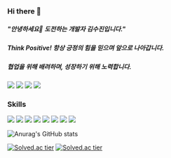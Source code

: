### Hi there 👋

##### "안녕하세요👋 도전하는 개발자 김수진입니다."

##### Think Positive! 항상 긍정의 힘을 믿으며 앞으로 나아갑니다.
##### 협업을 위해 배려하며, 성장하기 위해 노력합니다.

<!--
**sujin7837/sujin7837** is a ✨ _special_ ✨ repository because its `README.md` (this file) appears on your GitHub profile.

Here are some ideas to get you started:

- 🔭 I’m currently working on ...
- 🌱 I’m currently learning ...
- 👯 I’m looking to collaborate on ...
- 🤔 I’m looking for help with ...
- 💬 Ask me about ...
- 📫 How to reach me: ...
- 😄 Pronouns: ...
- ⚡ Fun fact: ...
-->

<a href="https://www.notion.so/Ordinary-Code-f397b82a288647a5874e435f18e54997" target="_blank"><img src="https://img.shields.io/badge/notion-000000?style=for-the-badge&logo=Notion&logoColor=FFFFFF"/></a>
<a href="https://sujin7837.tistory.com" target="_blank"><img src="https://img.shields.io/badge/blog-F08705?style=for-the-badge&logo=Blog&logoColor=FFFFFF"/></a>
<a href="버튼을 눌렀을 때 이동할 링크" target="_blank"><img src="https://img.shields.io/badge/slack-4A154B?style=for-the-badge&logo=Slack&logoColor=FFFFFF"/></a>
<a href="버튼을 눌렀을 때 이동할 링크" target="_blank"><img src="https://img.shields.io/badge/sujin7837@naver.com-EA4335?style=for-the-badge&logo=Gmail&logoColor=FFFFFF"/></a>

### Skills
<a target="_blank"><img src="https://img.shields.io/badge/spring-6DB33F?style=for-the-badge&logo=Spring&logoColor=FFFFFF"/></a>
<a href="버튼을 눌렀을 때 이동할 링크" target="_blank"><img src="https://img.shields.io/badge/springboot-6DB33F?style=for-the-badge&logo=Spring Boot&logoColor=FFFFFF"/></a>
<a href="버튼을 눌렀을 때 이동할 링크" target="_blank"><img src="https://img.shields.io/badge/java-007396?style=for-the-badge&logo=Java&logoColor=FFFFFF"/></a>
<a href="버튼을 눌렀을 때 이동할 링크" target="_blank"><img src="https://img.shields.io/badge/python-3776AB?style=for-the-badge&logo=Python&logoColor=FFFFFF"/></a>
<a href="버튼을 눌렀을 때 이동할 링크" target="_blank"><img src="https://img.shields.io/badge/cplusplus-00599C?style=for-the-badge&logo=C++&logoColor=FFFFFF"/></a>
<a href="버튼을 눌렀을 때 이동할 링크" target="_blank"><img src="https://img.shields.io/badge/c-A8B9CC?style=for-the-badge&logo=C&logoColor=FFFFFF"/></a>
<a href="버튼을 눌렀을 때 이동할 링크" target="_blank"><img src="https://img.shields.io/badge/mysql-4479A1?style=for-the-badge&logo=MySQL&logoColor=FFFFFF"/></a>
<a href="버튼을 눌렀을 때 이동할 링크" target="_blank"><img src="https://img.shields.io/badge/mariadb-003545?style=for-the-badge&logo=MariaDB&logoColor=FFFFFF"/></a>


![Anurag's GitHub stats](https://github-readme-stats.vercel.app/api?username=sujin7837&show_icons=true&theme=apprentice)

[![Solved.ac tier](http://mazassumnida.wtf/api/v2/generate_badge?boj=sujin7837)](https://solved.ac/sujin7837/)
[![Solved.ac tier](http://mazassumnida.wtf/api/mini/generate_badge?boj=sujin7837)](https://solved.ac/sujin7837/)
